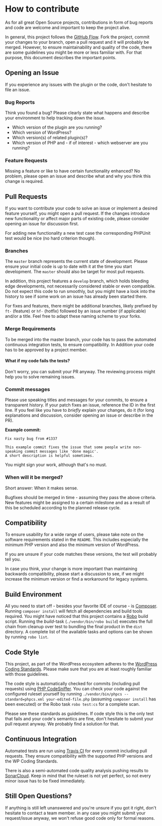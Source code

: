 # How to contribute

As for all great Open Source projects, contributions in form of bug reports and code are welcome and important to keep the project alive.

In general, this project follows the [GitHub Flow](https://guides.github.com/introduction/flow/). 
Fork the project, commit your changes to your branch, open a pull request and it will probably be merged.
However, to ensure maintainability and quality of the code, there are some guidelines you might be more or less familiar with. 
For that purpose, this document describes the important points.

## Opening an Issue

If you experience any issues with the plugin or the code, don't hesitate to file an issue.

### Bug Reports

Think you found a bug?
Please clearly state what happens and describe your environment to help tracking down the issue.
 
* Which version of the plugin are you running?
* Which version of WordPress?
* Which version(s) of related plugin(s)?
* Which version of PHP and - if of interest - which webserver are you running?

### Feature Requests

Missing a feature or like to have certain functionality enhanced?
No problem, please open an issue and describe what and why you think this change is required.

## Pull Requests

If you want to contribute your code to solve an issue or implement a desired feature yourself, you might open a pull request.
If the changes introduce new functionality or affect major parts of existing code, please consider opening an issue for discussion first.

For adding new functionality a new test case the corresponding PHPUnit test would be nice (no hard criterion though).

### Branches

The `master` branch represents the current state of development.
Please ensure your initial code is up to date with it at the time you start development.
The `master` should also be target for most pull requests.

In addition, this project features a `develop` branch, which holds bleeding edge developments, not necessarily considered stable or even compatible.
Do not expect this code to run smoothly, but you might have a look into the history to see if some work on an issue has already been started there.

For fixes and features, there might be additional branches, likely prefixed by `ft-` (feature) or `hf-` (hotfix) followed by an issue number (if applicable) and/or a title.
Feel free to adapt these naming scheme to your forks.

### Merge Requirements

To be merged into the master branch, your code has to pass the automated continuous integration tests, to ensure compatibility.
In Addition your code has to be approved by a project member.

#### What if my code fails the tests?

Don't worry, you can submit your PR anyway. 
The reviewing process might help you to solve remaining issues.

### Commit messages

Please use speaking titles and messages for your commits, to ensure a transparent history.
If your patch fixes an issue, reference the ID in the first line.
If you feel like you have to _briefly_ explain your changes, do it (for long explanations and discussion, consider opening an issue or describe in the PR).

**Example commit:**
```text
Fix nasty bug from #1337

This example commit fixes the issue that some people write non-speaking commit messages like 'done magic'.
A short description is helpful sometimes.
```

You might sign your work, although that's no must.

### When will it be merged?

Short answer: When it makes sense.

Bugfixes should be merged in time - assuming they pass the above criteria.
New features might be assigned to a certain milestone and as a result of this be scheduled according to the planned release cycle.

## Compatibility

To ensure usability for a wide range of users, please take note on the software requirements stated in the `README`.
This includes especially the minimum PHP version and also the minimum version of WordPress.

If you are unsure if your code matches these versions, the test will probably tell you.

In case you think, your change is more important than maintaining backwards compatibility, please start a discussion to see, 
if we might increase the minimum version or find a workaround for legacy systems. 

## Build Environment

All you need to start off - besides your favorite IDE of course - is [Composer](https://getcomposer.org). 
Running `composer install` will fetch all dependencies and build tools required. 
You might have noticed that this project contains a [Robo](http://robo.li) build script.
Running the _build_-task (`./vendor/bin/robo build`) executes the full chain from cleanup over test to bundling the final product in the `dist` directory.
A complete list of the available tasks and options can be shown by running `robo list`.

## Code Style

This project, as part of the WordPress ecosystem adheres to the [WordPress Coding Standards](https://codex.wordpress.org/WordPress_Coding_Standards).
Please make sure that you are at least roughly familiar with those guidelines.

The code style is automatically checked for commits (including pull requests) using [PHP CodeSniffer](https://github.com/squizlabs/PHP_CodeSniffer).
You can check your code against the configured ruleset yourself by running
 `./vendor/bin/phpcs --standard=phpcs.xml your-edited-file.php` (assuming `composer install` has been executed) or the Robo task `robo test:cs` for a complete scan.

Please see these standards as guidelines. 
If code style this is the only test that fails and your code's semantics are fine, don't hesitate to submit your pull request anyway.
We probably find a solution for that.

## Continuous Integration

Automated tests are run using [Travis CI](https://travis-ci.org/stklcode/wp-liveticker2) for every commit including pull requests.
They ensure compatibility with the supported PHP versions and the WP Coding Standards.

There is also a semi-automated code quality analysis pushing results to [SonarCloud](https://sonarcloud.io/dashboard?id=de.stklcode.web.wordpress.plugins%3Awp-liveticker2).
Keep in mind that the ruleset is not yet perfect, so not every minor issue has to be fixed immediately.

## Still Open Questions?

If anything is still left unanswered and you're unsure if you got it right, don't hesitate to contact a team member.
in any case you might submit your request/issue anyway, we won't refuse good code only for formal reasons.